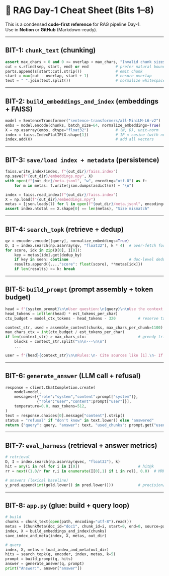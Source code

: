 # 📘 RAG Day-1 Cheat Sheet (Bits 1–8)

This is a condensed **code-first reference** for RAG pipeline Day-1.  
Use in **Notion** or **GitHub** (Markdown-ready).

---

## BIT-1: `chunk_text` (chunking)
```python
assert max_chars > 0 and 0 <= overlap < max_chars, "Invalid chunk sizes"
cut = s.rfind(sep, start, end) or end            # prefer natural boundary
parts.append(s[start:cut].strip())               # emit chunk
start = max(cut - overlap, start + 1)            # ensure overlap
text = " ".join(text.split())                    # normalize whitespace
```

---

## BIT-2: `build_embeddings_and_index` (embeddings + FAISS)
```python
model = SentenceTransformer("sentence-transformers/all-MiniLM-L6-v2")
embs = model.encode(chunks, batch_size=64, normalize_embeddings=True)
X = np.asarray(embs, dtype="float32")            # (N, D), unit-norm
index = faiss.IndexFlatIP(X.shape[1])            # IP ≈ cosine (with norm)
index.add(X)                                     # add all vectors
```

---

## BIT-3: `save/load index + metadata` (persistence)
```python
faiss.write_index(index, f"{out_dir}/faiss.index")
np.save(f"{out_dir}/embeddings.npy", X)
with open(f"{out_dir}/meta.jsonl", "w", encoding="utf-8") as f:
    for m in metas: f.write(json.dumps(asdict(m)) + "\n")

index = faiss.read_index(f"{out_dir}/faiss.index")
X = np.load(f"{out_dir}/embeddings.npy")
metas = [json.loads(l) for l in open(f"{out_dir}/meta.jsonl", encoding="utf-8")]
assert index.ntotal == X.shape[0] == len(metas), "Size mismatch"
```

---

## BIT-4: `search_topk` (retrieve + dedup)
```python
qv = encoder.encode([query], normalize_embeddings=True)
D, I = index.search(np.asarray(qv, "float32"), k * 4)  # over-fetch for dedup
for score, idx in zip(D[0], I[0]):
    key = metas[idx].get(dedup_by)
    if key in seen: continue                           # doc-level dedup
    results.append({...,"score": float(score), **metas[idx]})
    if len(results) >= k: break
```

---

## BIT-5: `build_prompt` (prompt assembly + token budget)
```python
head = f"{system_prompt}\n\nUser question:\n{query}\n\nUse the context:\n"
head_tokens = int(len(head) * est_tokens_per_char)
ctx_budget = model_ctx_tokens - head_tokens - 320          # reserve tail

context_str, used = assemble_context(chunks, max_chars_per_chunk=1100)
max_chars_ctx = int(ctx_budget / est_tokens_per_char)
if len(context_str) > max_chars_ctx:                       # greedy trim by blocks
    blocks = context_str.split("\n\n---\n\n")
    ...

user = f"{head}{context_str}\n\nRules:\n- Cite sources like [1].\n- If uncertain, say so."
```

---

## BIT-6: `generate_answer` (LLM call + refusal)
```python
response = client.ChatCompletion.create(
    model=model,
    messages=[{"role":"system","content":prompt["system"]},
              {"role":"user","content":prompt["user"]}],
    temperature=0.0, max_tokens=512,
)
text = response.choices[0].message["content"].strip()
status = "refusal" if "don't know" in text.lower() else "answered"
return {"query": query, "answer": text, "used_chunks": prompt.get("used_chunks", []), "status": status}
```

---

## BIT-7: `eval_harness` (retrieval + answer metrics)
```python
# retrieval
D, I = index.search(np.asarray(qvec, "float32"), k)
hit = any(i in rel for i in I[0])                          # hit@k
rr = next((1.0/r for r,i in enumerate(I[0],1) if i in rel), 0.0)  # MRR piece

# answers (lexical baseline)
y_pred.append(int(gold.lower() in pred.lower()))           # precision/recall/F1
```

---

## BIT-8: `app.py` (glue: build + query loop)
```python
# build
chunks = chunk_text(open(path, encoding="utf-8").read())
metas = [ChunkMeta(doc_id="doc1", chunk_id=i, start=0, end=0, source=path).__dict__ for i,_ in enumerate(chunks)]
index, X = build_embeddings_and_index(chunks)
save_index_and_meta(index, X, metas, out_dir)

# query
index, X, metas = load_index_and_meta(out_dir)
hits = search_topk(q, encoder, index, metas, k=5)
prompt = build_prompt(q, hits)
answer = generate_answer(q, prompt)
print("Answer:", answer["answer"])
```
